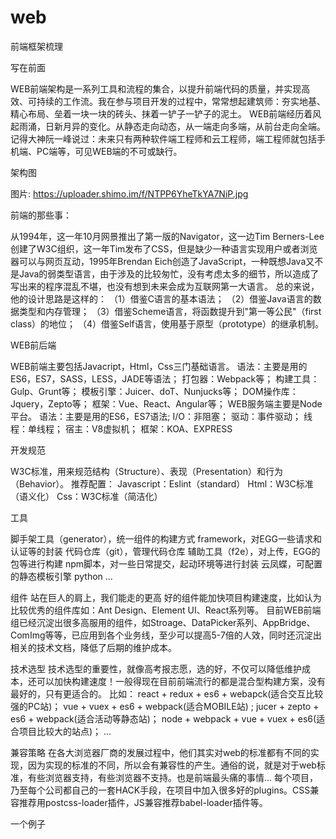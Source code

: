 # web
前端框架梳理

写在前面

WEB前端架构是一系列工具和流程的集合，以提升前端代码的质量，并实现高效、可持续的工作流。我在参与项目开发的过程中，常常想起建筑师：夯实地基、精心布局、垒着一块一块的砖头、抹着一铲子一铲子的泥土。
WEB前端经历着风起雨涌，日新月异的变化。从静态走向动态，从一端走向多端，从前台走向全端。
记得大神阮一峰说过：未来只有两种软件端工程师和云工程师，端工程师就包括手机端、PC端等，可见WEB端的不可或缺行。


架构图

图片: https://uploader.shimo.im/f/NTPP6YheTkYA7NiP.jpg

前端的那些事：

从1994年，这一年10月网景推出了第一版的Navigator，这一边Tim Berners-Lee创建了W3C组织，这一年Tim发布了CSS，但是缺少一种语言实现用户或者浏览器可以与网页互动，1995年Brendan Eich创造了JavaScript，一种既想Java又不是Java的弱类型语言，由于涉及的比较匆忙，没有考虑太多的细节，所以造成了写出来的程序混乱不堪，也没有想到未来会成为互联网第一大语言。
总的来说，他的设计思路是这样的：
  （1）借鉴C语言的基本语法；
  （2）借鉴Java语言的数据类型和内存管理；
  （3）借鉴Scheme语言，将函数提升到"第一等公民"（first class）的地位；
  （4）借鉴Self语言，使用基于原型（prototype）的继承机制。


WEB前后端

WEB前端主要包括Javacript，Html，Css三门基础语言。
语法：主要是用的ES6，ES7，SASS，LESS，JADE等语法；
打包器：Webpack等；
构建工具：Gulp、Grunt等；
模板引擎：Juicer、doT、Nunjucks等；
DOM操作库：Jquery，Zepto等；
框架：Vue、React、Angular等；
WEB服务端主要是Node平台。
语法：主要是用的ES6，ES7语法;
I/O：非阻塞；
驱动：事件驱动；
线程：单线程；
宿主：V8虚拟机；
框架：KOA、EXPRESS

开发规范

W3C标准，用来规范结构（Structure）、表现（Presentation）和行为（Behavior）。
推荐配置：
Javascript：Eslint（standard）
Html：W3C标准（语义化）
Css：W3C标准（简洁化）

工具

脚手架工具（generator），统一组件的构建方式
framework，对EGG一些请求和认证等的封装
代码仓库（git），管理代码仓库
辅助工具（f2e），对上传，EGG的包等进行构建
npm脚本，对一些日常提交，起动环境等进行封装
云凤蝶，可配置的静态模板引擎
python
...

组件
站在巨人的肩上，我们能走的更高
好的组件能加快项目构建速度，比如认为比较优秀的组件库如：Ant Design、Element UI、React系列等。
目前WEB前端组已经沉淀出很多高服用的组件，如Stroage、DataPicker系列、AppBridge、ComImg等等，已应用到各个业务线，至少可以提高5-7倍的人效，同时还沉淀出相关的技术文档，降低了后期的维护成本。

技术选型
技术选型的重要性，就像高考报志愿，选的好，不仅可以降低维护成本，还可以加快构建速度！一般得现在目前前端流行的都是混合型构建方案，没有最好的，只有更适合的。
比如：
react + redux + es6 + webapck(适合交互比较强的PC站)；
vue + vuex + es6 + webpack(适合MOBILE站) ;
jucer + zepto + es6 + webpack(适合活动等静态站)；
node + webpack + vue + vuex + es6(适合项目比较大的站点)；
...


兼容策略
在各大浏览器厂商的发展过程中，他们其实对web的标准都有不同的实现，因为实现的标准的不同，所以会有兼容性的产生。通俗的说，就是对于web标准，有些浏览器支持，有些浏览器不支持。也是前端最头痛的事情...
每个项目，乃至每个公司都自己的一套HACK手段，在项目中加入很多好的plugins。CSS兼容推荐用postcss-loader插件，JS兼容推荐babel-loader插件等。

一个例子

